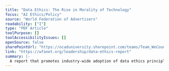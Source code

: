 ```yaml
---
title: "Data Ethics: The Rise in Morality of Technology"
focus: "AI Ethics/Policy"
source: "World Federation of Advertisers"
readability: ["I"]
type: "PDF Article"
toolPurpose: []
toolAccessibilityIssues: []
openSource: false
sharePointUrl: "https://ocaduniversity.sharepoint.com/teams/Team_WeCount/Shared%20Documents/Resources%20and%20Tools/Literature%20(curated)/Data%20Ethics_The%20Rise%20of%20Morality%20in%20Technology.pdf"
link: "https://wfanet.org/leadership/data-ethics-report"
summary: |-
  A report that promotes industry-wide adoption of data ethics principles into company policy, raising awareness and empowering responsible decision-making.
---
```


